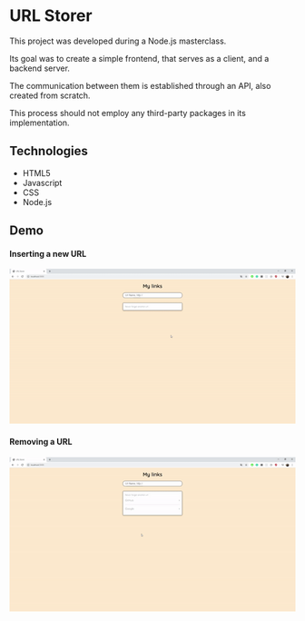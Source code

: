 # URL Storer

This project was developed during a Node.js masterclass.

Its goal was to create a simple frontend, that serves as a client, and a backend server. 

The communication between them is established through an API, also created from scratch.

This process should not employ any third-party packages in its implementation.

## Technologies
* HTML5
* Javascript
* CSS
* Node.js

## Demo
#### Inserting a new URL
![Inserting Url](https://github.com/malvesbertoni/url-storer/blob/master/addUrl.gif)

#### Removing a URL
![Removing Url](https://github.com/malvesbertoni/url-storer/blob/master/deleteUrl.gif)
